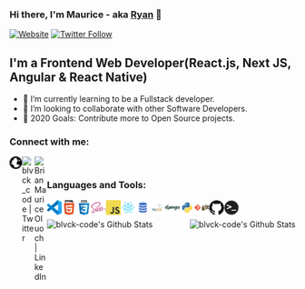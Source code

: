 ### Hi there, I'm Maurice - aka [Ryan][website] 👋

[![Website](https://img.shields.io/website?label=brianoluoch.netlify.app&style=for-the-badge&url=https%3A%2F%2Fbrianoluoch.netlify.app)](https://brianoluoch.netlify.app)
[![Twitter Follow](https://img.shields.io/twitter/follow/blvck_code?color=1DA1F2&logo=twitter&style=for-the-badge)](https://twitter.com/blvck_code)

## I'm a Frontend Web Developer(React.js, Next JS, Angular & React Native)

- 🌱 I’m currently learning to be a Fullstack developer.
- 👯 I’m looking to collaborate with other Software Developers.
- 🥅 2020 Goals: Contribute more to Open Source projects.

### Connect with me:

[<img align="left" alt="brianoluoch.netlify.app" width="22px" src="https://raw.githubusercontent.com/iconic/open-iconic/master/svg/globe.svg" />][website]
[<img align="left" alt="blvck_code | Twitter" width="22px" src="https://cdn.jsdelivr.net/npm/simple-icons@v3/icons/twitter.svg" />][twitter]
[<img align="left" alt="Brian Maurice Oluoch | LinkedIn" width="22px" src="https://cdn.jsdelivr.net/npm/simple-icons@v3/icons/linkedin.svg" />][linkedin]

<br />

### Languages and Tools:

[<img align="left" alt="Visual Studio Code" width="26px" src="https://raw.githubusercontent.com/github/explore/80688e429a7d4ef2fca1e82350fe8e3517d3494d/topics/visual-studio-code/visual-studio-code.png" />][website]
[<img align="left" alt="HTML5" width="26px" src="https://raw.githubusercontent.com/github/explore/80688e429a7d4ef2fca1e82350fe8e3517d3494d/topics/html/html.png" />][website]
[<img align="left" alt="CSS3" width="26px" src="https://raw.githubusercontent.com/github/explore/80688e429a7d4ef2fca1e82350fe8e3517d3494d/topics/css/css.png" />][website]
[<img align="left" alt="Sass" width="26px" src="https://raw.githubusercontent.com/github/explore/80688e429a7d4ef2fca1e82350fe8e3517d3494d/topics/sass/sass.png" />][website]
[<img align="left" alt="JavaScript" width="26px" src="https://raw.githubusercontent.com/github/explore/80688e429a7d4ef2fca1e82350fe8e3517d3494d/topics/javascript/javascript.png" />][website]
[<img align="left" alt="React" width="26px" src="https://raw.githubusercontent.com/github/explore/80688e429a7d4ef2fca1e82350fe8e3517d3494d/topics/react/react.png" />][website]
[<img align="left" alt="SQL" width="26px" src="https://raw.githubusercontent.com/github/explore/80688e429a7d4ef2fca1e82350fe8e3517d3494d/topics/sql/sql.png" />][website]
[<img align="left" alt="MySQL" width="26px" src="https://raw.githubusercontent.com/github/explore/80688e429a7d4ef2fca1e82350fe8e3517d3494d/topics/mysql/mysql.png" />][website]
[<img align="left" alt="Django" width="26px" src="https://raw.githubusercontent.com/github/explore/80688e429a7d4ef2fca1e82350fe8e3517d3494d/topics/django/django.png" />][website]
[<img align="left" alt="Python" width="26px" src="https://raw.githubusercontent.com/github/explore/80688e429a7d4ef2fca1e82350fe8e3517d3494d/topics/python/python.png" />][website]
[<img align="left" alt="Git" width="26px" src="https://raw.githubusercontent.com/github/explore/80688e429a7d4ef2fca1e82350fe8e3517d3494d/topics/git/git.png" />][website]
[<img align="left" alt="GitHub" width="26px" src="https://raw.githubusercontent.com/github/explore/78df643247d429f6cc873026c0622819ad797942/topics/github/github.png" />][website]
[<img align="left" alt="Terminal" width="26px" src="https://raw.githubusercontent.com/github/explore/80688e429a7d4ef2fca1e82350fe8e3517d3494d/topics/terminal/terminal.png" />][website]

<br />
<br />

<div>

<div>
<img height="170" align="left" alt="blvck-code's Github Stats" src="https://github-readme-stats.vercel.app/api?username=blvck-code&show_icons=true&title_color=9400D3&icon_color=79ff97&text_color=9f9f9f&bg_color=151515" />

<img height="170" align="right" alt="blvck-code's Github Stats" src="https://github-readme-stats.vercel.app/api/top-langs/?username=blvck-code&layout=compact&title_color=fff&text_color=fff&bg_color=151515" />
</div>

<!-- Space Div -->
<div>

[website]: https://brianoluoch.netlify.app
[twitter]: https://twitter.com/blvck_code
[instagram]: https://www.instagram.com/oluoch_jnr/
[linkedin]: https://www.linkedin.com/in/maurice-brian-oluoch-ba1269121/
